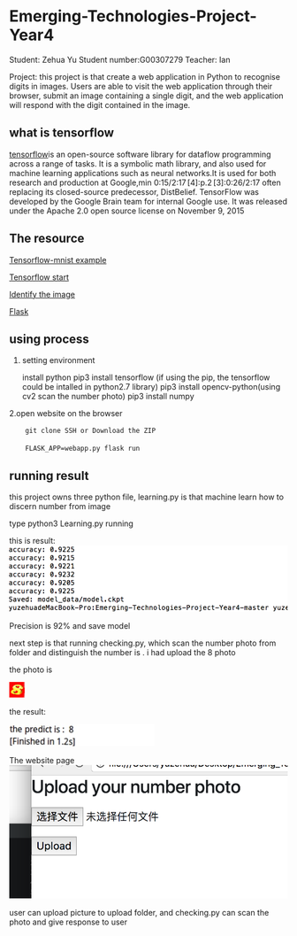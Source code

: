 # Emerging-Technologies-Project-Year4
          
Student: Zehua Yu  Student number:G00307279
             Teacher: Ian
          
Project: this project is that create a web application in Python to recognise digits in images. Users are  able to visit the web application through their browser, submit an image containing a single digit, and the web application will respond with the digit contained in the image. 
 
 
 ## what is tensorflow 
  
  [tensorflow](https://www.tensorflow.org/?hl=zh-cn)is an open-source software library for dataflow programming across a range of tasks. It is a symbolic math library, and also used for machine learning applications such as neural networks.It is used for both research and production at Google,min 0:15/2:17 [4]:p.2 [3]:0:26/2:17 often replacing its closed-source predecessor, DistBelief.
  TensorFlow was developed by the Google Brain team for internal Google use. It was released under the Apache 2.0 open source license on November 9, 2015
  
  ## The resource 
  
  [Tensorflow-mnist example](https://github.com/sugyan/tensorflow-mnist)
  
  [Tensorflow start](https://www.tensorflow.org/)
  
  [Identify the image](http://blog.csdn.net/wlmnzf/article/details/51040158)
  
  [Flask](http://flask.pocoo.org/)
  
  ## using process
  
  1. setting environment
        
        install python
        pip3 install tensorflow (if using the pip, the tensorflow could be intalled in python2.7 library)
        pip3 install opencv-python(using cv2 scan the number photo) 
        pip3 install numpy
  
 
  2.open website on the browser
       
        git clone SSH or Download the ZIP

        FLASK_APP=webapp.py flask run
  
  
  ## running result
  
  this project owns three python file, learning.py is that machine learn how to discern number from image
  
  type python3 Learning.py   running
  
  
  this is result:
  ![image](https://github.com/Zehuayu/Emerging_TechnologiesIan/blob/master/photo/learning_result.jpg)
  
  Precision is 92% and save model
  
  next step is that running checking.py, which scan the number photo from folder and distinguish the number is
  . i had upload the 8 photo
  
  the photo is 
  
  ![image](https://github.com/Zehuayu/Emerging_TechnologiesIan/blob/master/photo/dog8.jpg)
  
  
  the result:
  
  ![image](https://github.com/Zehuayu/Emerging_TechnologiesIan/blob/master/photo/1Qai5MFRThuOSjPBdLWNuQ_thumb_1858.jpg)
  
  The website page
  ![image](https://github.com/Zehuayu/Emerging_TechnologiesIan/blob/master/photo/webpage.jpg)
  
  user can upload picture to upload folder, and checking.py can scan the photo and give response to user
  
  
  
  
  
  
  
  
  
  
  
  
  
  
  
  
  
  
  
  
